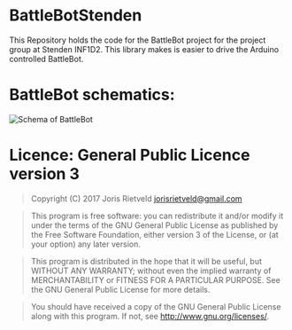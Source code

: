 # BattleBotStenden
This Repository holds the code for the BattleBot project for the project group at Stenden INF1D2. This library makes is easier to drive the Arduino controlled BattleBot.

# BattleBot schematics:
![Schema of BattleBot](https://github.com/jorisrietveld/BattleBotDrive/blob/master/documentation/BattleBotSchema.png?raw=true)

# Licence: General Public Licence version 3
> Copyright (C) 2017 Joris Rietveld <jorisrietveld@gmail.com>

> This program is free software: you can redistribute it and/or modify
> it under the terms of the GNU General Public License as published by
> the Free Software Foundation, either version 3 of the License, or
> (at your option) any later version.

> This program is distributed in the hope that it will be useful,
> but WITHOUT ANY WARRANTY; without even the implied warranty of
> MERCHANTABILITY or FITNESS FOR A PARTICULAR PURPOSE.  See the
> GNU General Public License for more details.

> You should have received a copy of the GNU General Public License
> along with this program.  If not, see <http://www.gnu.org/licenses/>.
